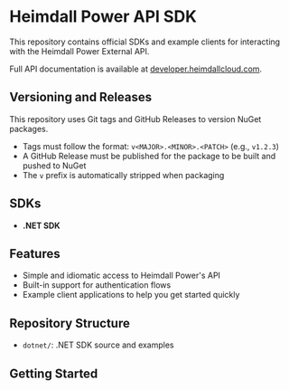 # Heimdall Power API SDK

This repository contains official SDKs and example clients for interacting with the Heimdall Power External API.

Full API documentation is available at [developer.heimdallcloud.com](https://developer.heimdallcloud.com/docs/welcome).

## Versioning and Releases

This repository uses Git tags and GitHub Releases to version NuGet packages.

- Tags must follow the format: `v<MAJOR>.<MINOR>.<PATCH>` (e.g., `v1.2.3`)
- A GitHub Release must be published for the package to be built and pushed to NuGet
- The `v` prefix is automatically stripped when packaging

## SDKs

- **.NET SDK**

## Features

- Simple and idiomatic access to Heimdall Power's API
- Built-in support for authentication flows
- Example client applications to help you get started quickly

## Repository Structure

- `dotnet/`: .NET SDK source and examples

## Getting Started
